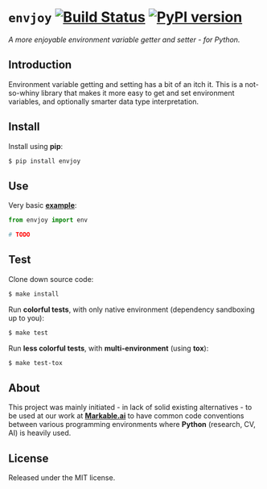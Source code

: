 
# `envjoy` [![Build Status](https://travis-ci.com/grimen/python-envjoy.svg?branch=master)](https://travis-ci.com/grimen/python-envjoy) [![PyPI version](https://badge.fury.io/py/envjoy.svg)](https://badge.fury.io/py/envjoy)

*A more enjoyable environment variable getter and setter - for Python.*

## Introduction

Environment variable getting and setting has a bit of an itch it. This is a not-so-whiny library that makes it more easy to get and set environment variables, and optionally smarter data type interpretation.


## Install

Install using **pip**:

```sh
$ pip install envjoy
```


## Use

Very basic **[example](https://github.com/grimen/python-envjoy/tree/master/examples/basic.py)**:

```python
from envjoy import env

# TODO
```


## Test

Clone down source code:

```sh
$ make install
```

Run **colorful tests**, with only native environment (dependency sandboxing up to you):

```sh
$ make test
```

Run **less colorful tests**, with **multi-environment** (using **tox**):

```sh
$ make test-tox
```


## About

This project was mainly initiated - in lack of solid existing alternatives - to be used at our work at **[Markable.ai](https://markable.ai)** to have common code conventions between various programming environments where **Python** (research, CV, AI) is heavily used.


## License

Released under the MIT license.

